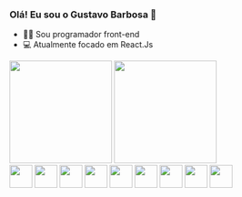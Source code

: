 ### Olá! Eu sou o Gustavo Barbosa 👋

- 👨‍💻 Sou programador front-end  
- 💻 Atualmente focado em React.Js

<div>
    <img height="180em" src="https://github-readme-stats.vercel.app/api?username=barbosagustav&show_icons=true&theme=dracula&include_all_commits=true&count_private=true"/>
    <img height="180em" src="https://github-readme-stats.vercel.app/api/top-langs/?username=barbosagustav&layout=compact&langs_count=7&theme=dracula"/>
</div>

<div display="inline"> 
<img width="40px" src="https://cdn.jsdelivr.net/gh/devicons/devicon/icons/react/react-original.svg" />
<img width="40px"src="https://cdn.jsdelivr.net/gh/devicons/devicon/icons/html5/html5-original.svg" />
<img width="40px" src="https://cdn.jsdelivr.net/gh/devicons/devicon/icons/javascript/javascript-original.svg" />     
<img width="40px" src="https://cdn.jsdelivr.net/gh/devicons/devicon/icons/css3/css3-original.svg" />
<img width="40px" src="https://cdn.jsdelivr.net/gh/devicons/devicon/icons/sass/sass-original.svg" />
<img width="40px" src="https://cdn.jsdelivr.net/gh/devicons/devicon/icons/vuejs/vuejs-original-wordmark.svg" />
<img width="40px" src="https://cdn.jsdelivr.net/gh/devicons/devicon/icons/typescript/typescript-original.svg" />
<img width="40px" src="https://cdn.jsdelivr.net/gh/devicons/devicon/icons/bootstrap/bootstrap-original.svg" />
<img width="40px"src="https://cdn.jsdelivr.net/gh/devicons/devicon/icons/jquery/jquery-original.svg" />
</div>

